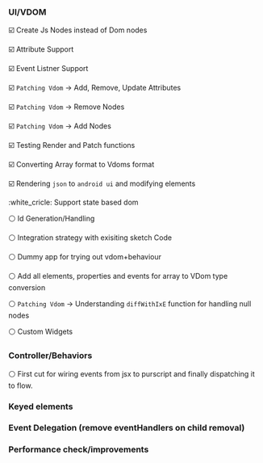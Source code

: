 ### UI/VDOM

:ballot_box_with_check: Create Js Nodes instead of Dom nodes

:ballot_box_with_check: Attribute Support

:ballot_box_with_check: Event Listner Support

:ballot_box_with_check: `Patching Vdom` -> Add, Remove, Update Attributes

:ballot_box_with_check: `Patching Vdom` -> Remove Nodes

:ballot_box_with_check: `Patching Vdom` -> Add Nodes

:ballot_box_with_check: Testing Render and Patch functions

:ballot_box_with_check: Converting Array format to Vdoms format 

:ballot_box_with_check: Rendering `json` to `android ui` and modifying elements

:white_cricle: Support state based dom

:white_circle: Id Generation/Handling

:white_circle: Integration strategy with exisiting sketch Code

:white_circle: Dummy app for trying out vdom+behaviour

:white_circle: Add all elements, properties and events for array to VDom type conversion

:white_circle: `Patching Vdom` -> Understanding `diffWithIxE` function for handling null nodes

:white_circle: Custom Widgets

### Controller/Behaviors

:white_circle: First cut for wiring events from jsx to purscript and finally dispatching it to flow.

### Keyed elements

### Event Delegation (remove eventHandlers on child removal)

### Performance check/improvements

